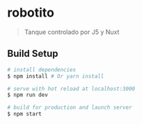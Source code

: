 # robotito

> Tanque controlado por J5 y Nuxt







## Build Setup

``` bash
# install dependencies
$ npm install # Or yarn install

# serve with hot reload at localhost:3000
$ npm run dev

# build for production and launch server
$ npm start
```